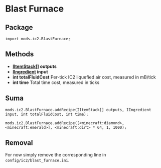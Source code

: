 # Blast Furnace

## Package
`import mods.ic2.BlastFurnace;`

## Methods

- **[IItemStack](/Vanilla/Items/IItemStack/)[] outputs**
- **[IIngredient](/Vanilla/Variable_Types/IIngredient/) input**
- **int totalFluidCost**   Per-tick IC2 liquefied air cost, measured in mB/tick
- **int time**             Total time cost, measured in ticks

## Suma

```zenscript
mods.ic2.BlastFurnace.addRecipe(IItemStack[] outputs, IIngredient input, int totalFluidCost, int time);

mods.ic2.BlastFurnace.addRecipe([<minecraft:diamond>, <minecraft:emerald>], <minecraft:dirt> * 64, 1, 1000);
```

## Removal

For now simply remove the corresponding line in `config/ic2/blast_furnace.ini`.
